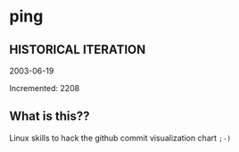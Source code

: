 # ping

## HISTORICAL ITERATION
2003-06-19

Incremented: 2208

## What is this?? 
Linux skills to hack the github commit visualization chart `;-)`
